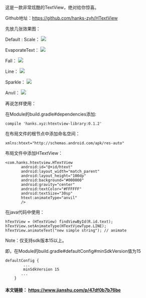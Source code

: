 这是一款非常炫酷的TextView，绝对给你惊喜。

Github地址：https://github.com/hanks-zyh/HTextView

先放几张效果图：

Default : Scale：
![](https://upload-images.jianshu.io/upload_images/1099585-e434f6bb8c7fe16f.gif?imageMogr2/auto-orient/strip|imageView2/2/format/webp)

EvaporateText：
![](https://upload-images.jianshu.io/upload_images/1099585-a0f96e62371f2043.gif?imageMogr2/auto-orient/strip|imageView2/2/format/webp)

Fall：
![](https://upload-images.jianshu.io/upload_images/1099585-19d63295fa37b431.gif?imageMogr2/auto-orient/strip|imageView2/2/w/470/format/webp)

Line：
![](https://upload-images.jianshu.io/upload_images/1099585-4d4a068b5b806699.gif?imageMogr2/auto-orient/strip|imageView2/2/w/470/format/webp)

Sparkle：
![](https://upload-images.jianshu.io/upload_images/1099585-82934a5b5a4ab2e2.gif?imageMogr2/auto-orient/strip|imageView2/2/w/470/format/webp)

Anvil：
![](https://upload-images.jianshu.io/upload_images/1099585-fbdf3082ce2e5bc3.gif?imageMogr2/auto-orient/strip|imageView2/2/w/548/format/webp)

再说怎样使用：

在Module的build.gradle#dependencies添加:
```
compile 'hanks.xyz:htextview-library:0.1.2'
```
在布局文件的根节点中添加命名空间：
```
xmlns:htext="http://schemas.android.com/apk/res-auto"
```
布局文件中添加HTextView：
```
<com.hanks.htextview.HTextView
       android:id="@+id/htext"
       android:layout_width="match_parent"
       android:layout_height="100dp"
       android:background="#000000"
       android:gravity="center"
       android:textColor="#FFFFFF"
       android:textSize="30sp"
       htext:animateType="anvil"
       />
```
在java代码中使用：
```
hTextView = (HTextView) findViewById(R.id.text);
hTextView.setAnimateType(HTextViewType.LINE);
hTextView.animateText("new simple string"); // animate
```
Note：仅支持sdk版本15以上。

即，在Module的build.gradle#defaultConfig#minSdkVersion值为15
```
defaultConfig {
        ...
        minSdkVersion 15
       ...
    }
```

#### 本文链接： https://www.jianshu.com/p/47df0b7b76be
